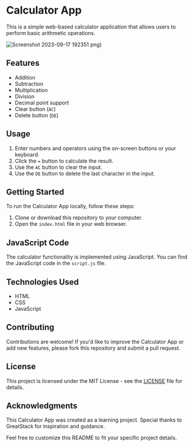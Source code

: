 # Calculator App

This is a simple web-based calculator application that allows users to perform basic arithmetic operations.

![Screenshot 2023-09-17 192351](https://github.com/YawBoah/Calculator/assets/126890146/85311743-0d78-446a-92ab-495043a25131)
png)

## Features
- Addition
- Subtraction
- Multiplication
- Division
- Decimal point support
- Clear button (`AC`)
- Delete button (`DE`)

## Usage

1. Enter numbers and operators using the on-screen buttons or your keyboard.
2. Click the `=` button to calculate the result.
3. Use the `AC` button to clear the input.
4. Use the `DE` button to delete the last character in the input.

## Getting Started

To run the Calculator App locally, follow these steps:

1. Clone or download this repository to your computer.
2. Open the `index.html` file in your web browser.

## JavaScript Code

The calculator functionality is implemented using JavaScript. You can find the JavaScript code in the `script.js` file.

## Technologies Used

- HTML
- CSS
- JavaScript

## Contributing

Contributions are welcome! If you'd like to improve the Calculator App or add new features, please fork this repository and submit a pull request.

## License

This project is licensed under the MIT License - see the [LICENSE](LICENSE) file for details.

## Acknowledgments

This Calculator App was created as a learning project. Special thanks to GreatStack for inspiration and guidance.

Feel free to customize this README to fit your specific project details.

